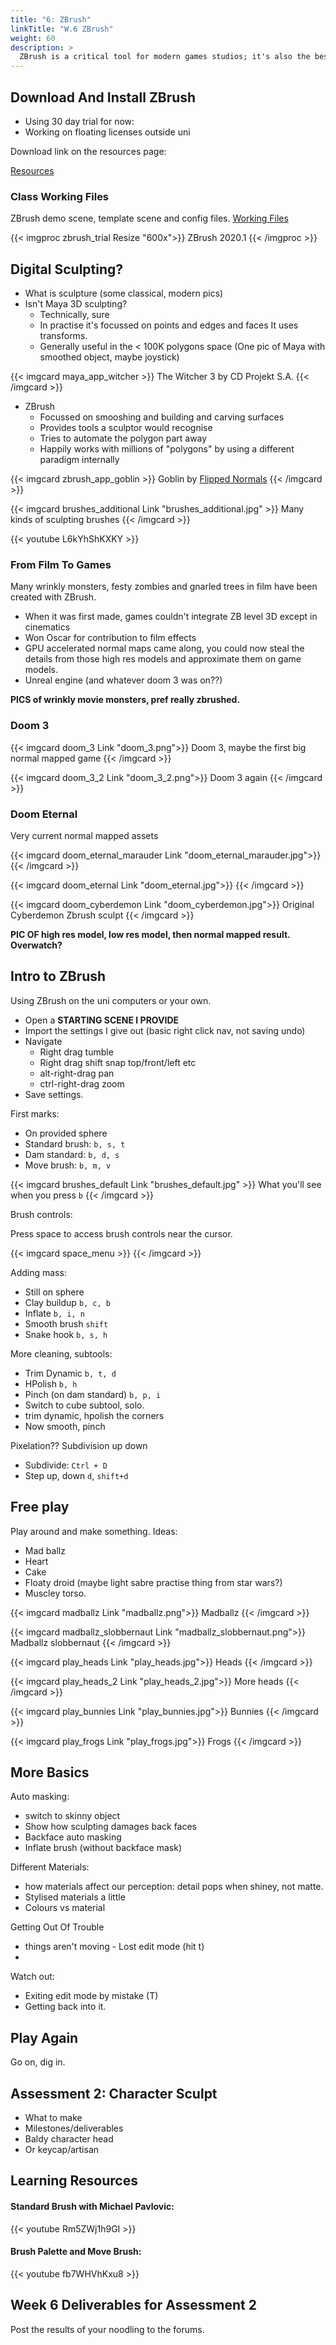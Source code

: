 ```yaml
---
title: "6: ZBrush"
linkTitle: "W.6 ZBrush"
weight: 60
description: >
  ZBrush is a critical tool for modern games studios; it's also the best way to sculpt on a computer.
---
```


## Download And Install ZBrush

* Using 30 day trial for now:
* Working on floating licenses outside uni

Download link on the resources page:

<a class="btn btn-lg btn-primary mr-3 mb-4" href="../resources/#zbrush">Resources<i class="fas fa-arrow-alt-circle-right ml-2"></i>
</a>

### Class Working Files

ZBrush demo scene, template scene and config files.
<a class="btn btn-lg btn-primary mr-3 mb-4" href="zbrush_week6_working_files.zip">Working Files<i class="fas fa-arrow-alt-circle-right ml-2"></i>
</a>

{{< imgproc zbrush_trial Resize "600x">}}
ZBrush 2020.1
{{< /imgproc >}}

## Digital Sculpting?

* What is sculpture (some classical, modern pics)
* Isn't Maya 3D sculpting?
  * Technically, sure
  * In practise it's focussed on points and edges and faces It uses transforms.
  * Generally useful in the < 100K polygons space
(One pic of Maya with smoothed object, maybe joystick)

{{< imgcard maya_app_witcher >}}
The Witcher 3 by CD Projekt S.A.
{{< /imgcard >}}

* ZBrush 
  * Focussed on smooshing and building and carving surfaces
  * Provides tools  a sculptor would recognise
  * Tries to automate the polygon part away
  * Happily works with millions of "polygons" by using a different paradigm internally

{{< imgcard zbrush_app_goblin >}}
Goblin by <a href="https://www.youtube.com/watch?v=Zp07GW3rND0" target="_blank">Flipped Normals</a>
{{< /imgcard >}}

{{< imgcard brushes_additional Link "brushes_additional.jpg" >}}
Many kinds of sculpting brushes
{{< /imgcard >}}

{{< youtube L6kYhShKXKY >}}

### From Film To Games

Many wrinkly monsters, festy zombies and gnarled trees in film have been created with ZBrush.

* When it was first made, games couldn't integrate ZB level 3D except in cinematics
* Won Oscar for contribution to film effects
* GPU accelerated normal maps came along, you could now steal the details from those high res models and approximate them on game models.
* Unreal engine (and whatever doom 3 was on??)
  
**PICS of wrinkly movie monsters, pref really zbrushed.**

### Doom 3
  
{{< imgcard doom_3 Link "doom_3.png">}}
Doom 3, maybe the first big normal mapped game
{{< /imgcard >}}

{{< imgcard doom_3_2 Link "doom_3_2.png">}}
Doom 3 again
{{< /imgcard >}}

### Doom Eternal

Very current normal mapped assets

{{< imgcard doom_eternal_marauder Link "doom_eternal_marauder.jpg">}}
{{< /imgcard >}}

{{< imgcard doom_eternal Link "doom_eternal.jpg">}}
{{< /imgcard >}}

{{< imgcard doom_cyberdemon Link "doom_cyberdemon.jpg">}}
Original Cyberdemon Zbrush sculpt
{{< /imgcard >}}

**PIC OF high res model, low res model, then normal mapped result. Overwatch?**

## Intro to ZBrush

Using ZBrush on the uni computers or your own.

* Open a **STARTING SCENE I PROVIDE**
* Import the settings I give out (basic right click nav, not saving undo)
* Navigate
  - Right drag tumble
  - Right drag shift snap top/front/left etc
  - alt-right-drag pan
  - ctrl-right-drag zoom
* Save settings.

First marks:
* On provided sphere
* Standard brush: `b, s, t`
* Dam standard: `b, d, s`
* Move brush: `b, m, v`

{{< imgcard brushes_default Link "brushes_default.jpg" >}}
What you'll see when you press `b`
{{< /imgcard >}}

Brush controls:

Press space to access brush controls near the cursor.

{{< imgcard space_menu >}}
{{< /imgcard >}}

Adding mass:
* Still on sphere
* Clay buildup `b, c, b`
* Inflate `b, i, n`
* Smooth brush `shift`
* Snake hook `b, s, h`

More cleaning, subtools:
* Trim Dynamic `b, t, d`
* HPolish `b, h`
* Pinch (on dam standard) `b, p, i`
* Switch to cube subtool, solo.
* trim dynamic, hpolish the corners
* Now smooth, pinch

Pixelation?? Subdivision up down
* Subdivide: `Ctrl + D`
* Step up, down `d`, `shift+d`

## Free play

Play around and make something. Ideas:

* Mad ballz
* Heart
* Cake
* Floaty droid (maybe light sabre practise thing from star wars?)
* Muscley torso.
  
{{< imgcard madballz Link "madballz.png">}}
Madballz
{{< /imgcard >}}

{{< imgcard madballz_slobbernaut Link "madballz_slobbernaut.png">}}
Madballz slobbernaut
{{< /imgcard >}}

{{< imgcard play_heads Link "play_heads.jpg">}}
Heads
{{< /imgcard >}}

{{< imgcard play_heads_2 Link "play_heads_2.jpg">}}
More heads
{{< /imgcard >}}

{{< imgcard play_bunnies Link "play_bunnies.jpg">}}
Bunnies
{{< /imgcard >}}

{{< imgcard play_frogs Link "play_frogs.jpg">}}
Frogs
{{< /imgcard >}}
  
## More Basics

Auto masking:
* switch to skinny object
* Show how sculpting damages back faces
* Backface auto masking
* Inflate brush (without backface mask)

Different Materials:
* how materials affect our perception: detail pops when shiney, not matte.
* Stylised materials a little
* Colours vs material

Getting Out Of Trouble
* things aren't moving - Lost edit mode (hit t)
* 

Watch out:
* Exiting edit mode by mistake (T)
* Getting back into it.

## Play Again

Go on, dig in.

## Assessment 2: Character Sculpt

* What to make
* Milestones/deliverables
* Baldy character head
* Or keycap/artisan

<!--
### Today, Pick Concept

Offer selection.
If your own character's head is very well realised in multiple angles, you can make them (without hair)
-->

## Learning Resources

#### Standard Brush with Michael Pavlovic:

{{< youtube Rm5ZWj1h9GI >}}

#### Brush Palette and Move Brush:

{{< youtube fb7WHVhKxu8 >}}

<!--
### Docs

Link to key zb docsumentation

### Videos
Link up:
ZClassroom (specific videos)
Michael Pavlovic Intro
Shane Olsen (does a sculpt in 3 hours each stream with Pixologic)
Follygon

-----
-->
## Week 6 Deliverables for Assessment 2

Post the results of your noodling to the forums.

